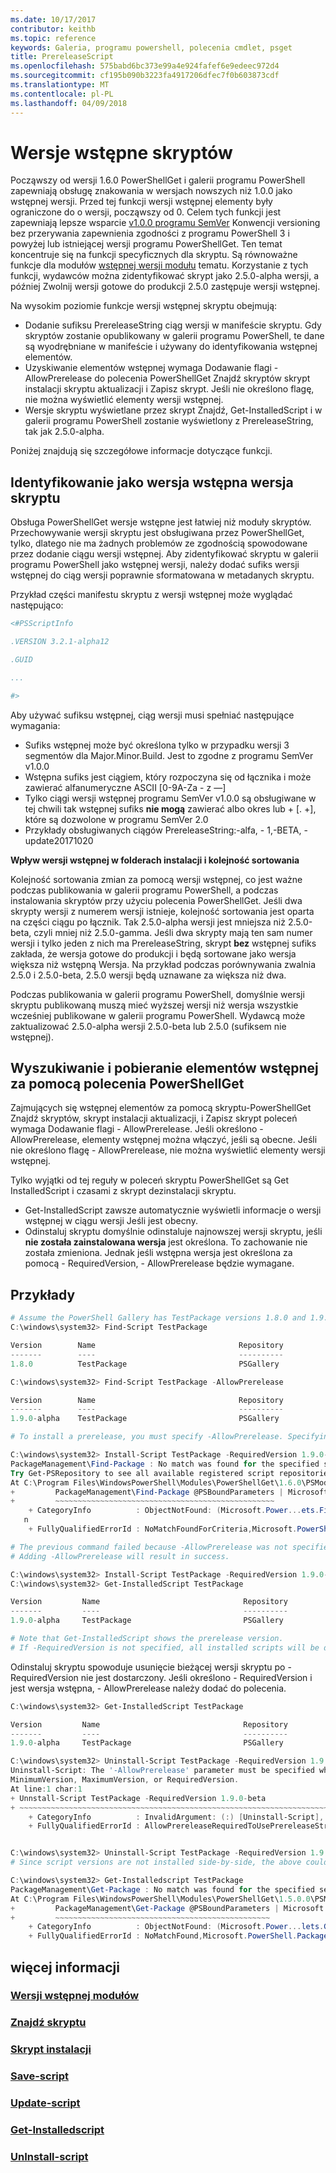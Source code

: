 ```yaml
---
ms.date: 10/17/2017
contributor: keithb
ms.topic: reference
keywords: Galeria, programu powershell, polecenia cmdlet, psget
title: PrereleaseScript
ms.openlocfilehash: 575babd6bc373e99a4e924fafef6e9edeec972d4
ms.sourcegitcommit: cf195b090b3223fa4917206dfec7f0b603873cdf
ms.translationtype: MT
ms.contentlocale: pl-PL
ms.lasthandoff: 04/09/2018
---
```

# <a name="prerelease-versions-of-scripts"></a>Wersje wstępne skryptów

Począwszy od wersji 1.6.0 PowerShellGet i galerii programu PowerShell zapewniają obsługę znakowania w wersjach nowszych niż 1.0.0 jako wstępnej wersji. Przed tej funkcji wersji wstępnej elementy były ograniczone do o wersji, począwszy od 0. Celem tych funkcji jest zapewniają lepsze wsparcie [v1.0.0 programu SemVer](http://semver.org/spec/v1.0.0.html) Konwencji versioning bez przerywania zapewnienia zgodności z programu PowerShell 3 i powyżej lub istniejącej wersji programu PowerShellGet.
Ten temat koncentruje się na funkcji specyficznych dla skryptu. Są równoważne funkcje dla modułów [wstępnej wersji modułu](../module/PrereleaseModule.md) tematu. Korzystanie z tych funkcji, wydawców można zidentyfikować skrypt jako 2.5.0-alpha wersji, a później Zwolnij wersji gotowe do produkcji 2.5.0 zastępuje wersji wstępnej.

Na wysokim poziomie funkcje wersji wstępnej skryptu obejmują:

* Dodanie sufiksu PrereleaseString ciąg wersji w manifeście skryptu.
Gdy skryptów zostanie opublikowany w galerii programu PowerShell, te dane są wyodrębniane w manifeście i używany do identyfikowania wstępnej elementów.
* Uzyskiwanie elementów wstępnej wymaga Dodawanie flagi - AllowPrerelease do polecenia PowerShellGet Znajdź skryptów skrypt instalacji skryptu aktualizacji i Zapisz skrypt.
Jeśli nie określono flagę, nie można wyświetlić elementy wersji wstępnej.
* Wersje skryptu wyświetlane przez skrypt Znajdź, Get-InstalledScript i w galerii programu PowerShell zostanie wyświetlony z PrereleaseString, tak jak 2.5.0-alpha.

Poniżej znajdują się szczegółowe informacje dotyczące funkcji.


## <a name="identifying-a-script-version-as-a-prerelease"></a>Identyfikowanie jako wersja wstępna wersja skryptu

Obsługa PowerShellGet wersje wstępne jest łatwiej niż moduły skryptów.
Przechowywanie wersji skryptu jest obsługiwana przez PowerShellGet, tylko, dlatego nie ma żadnych problemów ze zgodnością spowodowane przez dodanie ciągu wersji wstępnej.
Aby zidentyfikować skryptu w galerii programu PowerShell jako wstępnej wersji, należy dodać sufiks wersji wstępnej do ciąg wersji poprawnie sformatowana w metadanych skryptu.

Przykład części manifestu skryptu z wersji wstępnej może wyglądać następująco:
```powershell
<#PSScriptInfo

.VERSION 3.2.1-alpha12

.GUID

...

#>

```

Aby używać sufiksu wstępnej, ciąg wersji musi spełniać następujące wymagania:

* Sufiks wstępnej może być określona tylko w przypadku wersji 3 segmentów dla Major.Minor.Build. Jest to zgodne z programu SemVer v1.0.0
* Wstępna sufiks jest ciągiem, który rozpoczyna się od łącznika i może zawierać alfanumeryczne ASCII [0-9A-Za - z —]
* Tylko ciągi wersji wstępnej programu SemVer v1.0.0 są obsługiwane w tej chwili tak wstępnej sufiks __nie mogą__ zawierać albo okres lub + [. +], które są dozwolone w programu SemVer 2.0
* Przykłady obsługiwanych ciągów PrereleaseString:-alfa, - 1,-BETA, - update20171020

__Wpływ wersji wstępnej w folderach instalacji i kolejność sortowania__

Kolejność sortowania zmian za pomocą wersji wstępnej, co jest ważne podczas publikowania w galerii programu PowerShell, a podczas instalowania skryptów przy użyciu polecenia PowerShellGet.
Jeśli dwa skrypty wersji z numerem wersji istnieje, kolejność sortowania jest oparta na części ciągu po łącznik. Tak 2.5.0-alpha wersji jest mniejsza niż 2.5.0-beta, czyli mniej niż 2.5.0-gamma.
Jeśli dwa skrypty mają ten sam numer wersji i tylko jeden z nich ma PrereleaseString, skrypt __bez__ wstępnej sufiks zakłada, że wersja gotowe do produkcji i będą sortowane jako wersja większa niż wstępną Wersja.
Na przykład podczas porównywania zwalnia 2.5.0 i 2.5.0-beta, 2.5.0 wersji będą uznawane za większa niż dwa.

Podczas publikowania w galerii programu PowerShell, domyślnie wersji skryptu publikowaną muszą mieć wyższej wersji niż wersja wszystkie wcześniej publikowane w galerii programu PowerShell.
Wydawcą może zaktualizować 2.5.0-alpha wersji 2.5.0-beta lub 2.5.0 (sufiksem nie wstępnej).

## <a name="finding-and-acquiring-prerelease-items-using-powershellget-commands"></a>Wyszukiwanie i pobieranie elementów wstępnej za pomocą polecenia PowerShellGet

Zajmujących się wstępnej elementów za pomocą skryptu-PowerShellGet Znajdź skryptów, skrypt instalacji aktualizacji, i Zapisz skrypt poleceń wymaga Dodawanie flagi - AllowPrerelease.
Jeśli określono - AllowPrerelease, elementy wstępnej można włączyć, jeśli są obecne.
Jeśli nie określono flagę - AllowPrerelease, nie można wyświetlić elementy wersji wstępnej.

Tylko wyjątki od tej reguły w poleceń skryptu PowerShellGet są Get InstalledScript i czasami z skrypt dezinstalacji skryptu.

* Get-InstalledScript zawsze automatycznie wyświetli informacje o wersji wstępnej w ciągu wersji Jeśli jest obecny.
* Odinstaluj skryptu domyślnie odinstaluje najnowszej wersji skryptu, jeśli __nie została zainstalowana wersja__ jest określona. To zachowanie nie została zmieniona. Jednak jeśli wstępna wersja jest określona za pomocą - RequiredVersion, - AllowPrerelease będzie wymagane.

## <a name="examples"></a>Przykłady
```powershell
# Assume the PowerShell Gallery has TestPackage versions 1.8.0 and 1.9.0-alpha. If -AllowPrerelease is not specified, only version 1.8.0 will be returned.
C:\windows\system32> Find-Script TestPackage

Version        Name                                Repository           Description
-------        ----                                ----------           -----------
1.8.0          TestPackage                         PSGallery            Package used to validate changes to the PowerShe...

C:\windows\system32> Find-Script TestPackage -AllowPrerelease

Version        Name                                Repository           Description
-------        ----                                ----------           -----------
1.9.0-alpha    TestPackage                         PSGallery            Package used to validate changes to PowerShe...

# To install a prerelease, you must specify -AllowPrerelease. Specifying a prerelease version string is not sufficient.

C:\windows\system32> Install-Script TestPackage -RequiredVersion 1.9.0-alpha
PackageManagement\Find-Package : No match was found for the specified search criteria and script name 'TestPackage'.
Try Get-PSRepository to see all available registered script repositories.
At C:\Program Files\WindowsPowerShell\Modules\PowerShellGet\1.6.0\PSModule.psm1:1455 char:3
+         PackageManagement\Find-Package @PSBoundParameters | Microsoft ...
+         ~~~~~~~~~~~~~~~~~~~~~~~~~~~~~~~~~~~~~~~~~~~~~~~~~
    + CategoryInfo          : ObjectNotFound: (Microsoft.Power...ets.FindPackage:FindPackage) [Find-Package], Exceptio
   n
    + FullyQualifiedErrorId : NoMatchFoundForCriteria,Microsoft.PowerShell.PackageManagement.Cmdlets.FindPackage

# The previous command failed because -AllowPrerelease was not specified.
# Adding -AllowPrerelease will result in success.

C:\windows\system32> Install-Script TestPackage -RequiredVersion 1.9.0-alpha -AllowPrerelease
C:\windows\system32> Get-InstalledScript TestPackage

Version         Name                                Repository           Description
-------         ----                                ----------           -----------
1.9.0-alpha     TestPackage                         PSGallery            Package used to validate changes to PowerShe...

# Note that Get-InstalledScript shows the prerelease version.
# If -RequiredVersion is not specified, all installed scripts will be displayed by Get-InstalledScript
```

Odinstaluj skryptu spowoduje usunięcie bieżącej wersji skryptu po - RequiredVersion nie jest dostarczony.
Jeśli określono - RequiredVersion i jest wersja wstępna, - AllowPrerelease należy dodać do polecenia.

``` powershell
C:\windows\system32> Get-InstalledScript TestPackage

Version         Name                                Repository           Description
-------         ----                                ----------           -----------
1.9.0-alpha     TestPackage                         PSGallery            Package used to validate changes to PowerShe...

C:\windows\system32> Uninstall-Script TestPackage -RequiredVersion 1.9.0-alpha
Uninstall-Script: The '-AllowPrerelease' parameter must be specified when using the Prerelease string in
MinimumVersion, MaximumVersion, or RequiredVersion.
At line:1 char:1
+ Unnstall-Script TestPackage -RequiredVersion 1.9.0-beta
+ ~~~~~~~~~~~~~~~~~~~~~~~~~~~~~~~~~~~~~~~~~~~~~~~~~~~~~~~~~~~~~~~~~~~~~
    + CategoryInfo          : InvalidArgument: (:) [Uninstall-Script], ArgumentException
    + FullyQualifiedErrorId : AllowPrereleaseRequiredToUsePrereleaseStringInVersion,Uninnstall-script


C:\windows\system32> Uninstall-Script TestPackage -RequiredVersion 1.9.0-alpha -AllowPrerelease
# Since script versions are not installed side-by-side, the above could be simply "Uninstall-Script TestPackage"

C:\windows\system32> Get-Installedscript TestPackage
PackageManagement\Get-Package : No match was found for the specified search criteria and script names 'testpackage'.
At C:\Program Files\WindowsPowerShell\Modules\PowerShellGet\1.5.0.0\PSModule.psm1:4088 char:9
+         PackageManagement\Get-Package @PSBoundParameters | Microsoft. ...
+         ~~~~~~~~~~~~~~~~~~~~~~~~~~~~~~~~~~~~~~~~~~~~~~~~
    + CategoryInfo          : ObjectNotFound: (Microsoft.Power...lets.GetPackage:GetPackage) [Get-Package], Exception
    + FullyQualifiedErrorId : NoMatchFound,Microsoft.PowerShell.PackageManagement.Cmdlets.GetPackage


```



## <a name="more-details"></a>więcej informacji
### <a name="prerelease-module-versionsmoduleprereleasemodulemd"></a>[Wersji wstępnej modułów](../module/PrereleaseModule.md)
### <a name="find-scriptpsgetfind-scriptmd"></a>[Znajdź skryptu](./psget_find-script.md)
### <a name="install-scriptpsgetinstall-scriptmd"></a>[Skrypt instalacji](./psget_install-script.md)
### <a name="save-scriptpsgetsave-scriptmd"></a>[Save-script](./psget_save-script.md)
### <a name="update-scriptpsgetupdate-scriptmd"></a>[Update-script](./psget_update-script.md)
### <a name="get-installedscriptpsgetget-installedscriptmd"></a>[Get-Installedscript](./psget_get-installedscript.md)
### <a name="uninstall-scriptpsgetuninstall-scriptmd"></a>[UnInstall-script](./psget_uninstall-script.md)